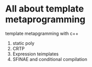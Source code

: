 # All about template metaprogramming

template metapgramming with c++ 

1. static poly
2. CRTP
3. Expression teimplates
4. SFINAE and conditional compilation

